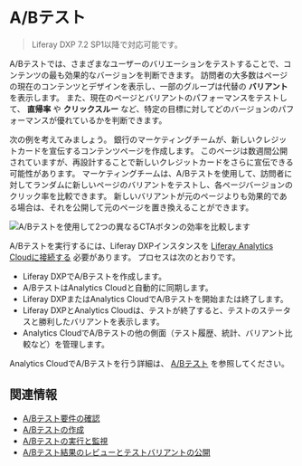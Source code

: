 # A/Bテスト

> Liferay DXP 7.2 SP1以降で対応可能です。

A/Bテストでは、さまざまなユーザーのバリエーションをテストすることで、コンテンツの最も効果的なバージョンを判断できます。 訪問者の大多数はページの現在のコンテンツとデザインを表示し、一部のグループは代替の **バリアント** を表示します。 また、現在のページとバリアントのパフォーマンスをテストして、 **直帰率** や **クリックスルー** など、特定の目標に対してどのバージョンのパフォーマンスが優れているかを判断できます。

次の例を考えてみましょう。 銀行のマーケティングチームが、新しいクレジットカードを宣伝するコンテンツページを作成します。 このページは数週間公開されていますが、再設計することで新しいクレジットカードをさらに宣伝できる可能性があります。 マーケティングチームは、A/Bテストを使用して、訪問者に対してランダムに新しいページのバリアントをテストし、各ページバージョンのクリック率を比較できます。 新しいバリアントが元のページよりも効果的である場合は、それを公開して元のページを置き換えることができます。

![A/Bテストを使用して2つの異なるCTAボタンの効率を比較します](./ab-testing/images/01.png)

A/Bテストを実行するには、Liferay DXPインスタンスを [Liferay Analytics Cloudに接続する](https://learn.liferay.com/analytics-cloud/latest/ja/connecting-data-sources/connecting-liferay-dxp-to-analytics-cloud.html) 必要があります。 プロセスは次のとおりです。

* Liferay DXPでA/Bテストを作成します。
* A/BテストはAnalytics Cloudと自動的に同期します。
* Liferay DXPまたはAnalytics CloudでA/Bテストを開始または終了します。
* Liferay DXPとAnalytics Cloudは、テストが終了すると、テストのステータスと勝利したバリアントを表示します。
* Analytics CloudでA/Bテストの他の側面（テスト履歴、統計、バリアント比較など）を管理します。

Analytics CloudでA/Bテストを行う詳細は、 [A/Bテスト](https://learn.liferay.com/analytics-cloud/latest/ja/optimization/a-b-testing.html) を参照してください。

## 関連情報

- [A/Bテスト要件の確認](./verifying-ab-test-requirements.md)
- [A/Bテストの作成](./creating-ab-tests.md)
- [A/Bテストの実行と監視](./running-and-monitoring-ab-tests)
- [A/Bテスト結果のレビューとテストバリアントの公開](./reviewing-ab-test-results-and-publishing-test-variants.md)
